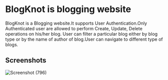 # BlogKnot is blogging website

BlogKnot is a Blogging website.It supports User Authentication.Only Authenticated user are allowed to perform Create, Update, Delete operations on his/her blog.
User can filter a particular blog either by blog type or by the name of author of blog.User can navigate to different type of blogs.

## Screenshots
![Screenshot (796)](https://user-images.githubusercontent.com/92146405/179523445-6c2c13f7-1475-404b-b63b-ce3fc090243b.png)
